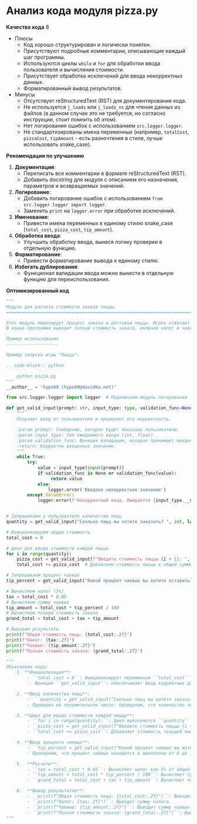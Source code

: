 # Анализ кода модуля pizza.py

**Качество кода**
8
- Плюсы
    - Код хорошо структурирован и логически понятен.
    - Присутствуют подробные комментарии, описывающие каждый шаг программы.
    - Используются циклы `while` и `for` для обработки ввода пользователя и вычисления стоимости.
    - Присутствует обработка исключений для ввода некорректных данных.
    - Форматированный вывод результатов.
- Минусы
    - Отсутствует reStructuredText (RST) для документирования кода.
    - Не используется `j_loads` или `j_loads_ns` для чтения данных из файлов (в данном случае это не требуется, но согласно инструкции, стоит помнить об этом).
    - Нет логирования ошибок с использованием `src.logger.logger`.
    -  Не стандартизированы имена переменных (например, `totalCost`, `pizzaCost`, `tipAmount` - есть разночтения в стиле, лучше использовать snake_case).

**Рекомендации по улучшению**

1.  **Документация**:
    - Переписать все комментарии в формате reStructuredText (RST).
    - Добавить docstring для модуля с описанием его назначения, параметров и возвращаемых значений.
2.  **Логирование**:
    - Добавить логирование ошибок с использованием `from src.logger.logger import logger`.
    - Заменить `print` на `logger.error` при обработке исключений.
3.  **Именование**:
    - Привести имена переменных к единому стилю snake_case (`total_cost`, `pizza_cost`, `tip_amount`).
4.  **Обработка ввода**:
    - Улучшить обработку ввода, вынеся логику проверки в отдельную функцию.
5.  **Форматирование**:
    - Привести форматирование вывода к единому стилю.
6. **Избегать дублирования**:
    -  Функционал валидации ввода можно вынести в отдельную функцию для переиспользования.

**Оптимизированный код**

```python
"""
Модуль для расчета стоимости заказа пиццы.
=========================================================================================

Этот модуль моделирует процесс заказа и доставки пиццы. Игрок отвечает на вопросы о количестве пицц, их стоимости, размере чаевых и т.д.
В конце программа выводит полную стоимость заказа, включая налог и чаевые.

Пример использования
--------------------

Пример запуска игры "Пицца":

.. code-block:: python

    python pizza.py
"""
__author__ = 'hypo69 (hypo69@davidka.net)'

from src.logger.logger import logger  # Подключаем модуль логирования

def get_valid_input(prompt: str, input_type: type, validation_func=None) -> any:
    """
    Получает ввод от пользователя и проверяет его корректность.

    :param prompt: Сообщение, которое будет показано пользователю.
    :param input_type: Тип ожидаемого ввода (int, float).
    :param validation_func: Функция валидации, которая принимает введенное значение и возвращает True, если значение корректно, и False в противном случае.
    :return: Корректно введенное значение.
    """
    while True:
        try:
            value = input_type(input(prompt))
            if validation_func is None or validation_func(value):
                 return value
            else:
                logger.error('Введено некорректное значение')
        except ValueError:
            logger.error(f'Некорректный ввод. Ожидается {input_type.__name__}')


# Запрашиваем у пользователя количество пицц
quantity = get_valid_input("Сколько пицц вы хотите заказать? ", int, lambda x: x > 0)

# Инициализируем общую стоимость
total_cost = 0

# Цикл для ввода стоимости каждой пиццы
for i in range(quantity):
    pizza_cost = get_valid_input(f"Введите стоимость пиццы {i + 1}: ", float, lambda x: x > 0)
    total_cost += pizza_cost  # Добавляем стоимость пиццы к общей сумме

# Запрашиваем процент чаевых
tip_percent = get_valid_input("Какой процент чаевых вы хотите оставить? ", float, lambda x: 0 <= x <= 100)

# Вычисляем налог (5%)
tax = total_cost * 0.05
# Вычисляем сумму чаевых
tip_amount = total_cost * tip_percent / 100
# Вычисляем полную стоимость заказа
grand_total = total_cost + tax + tip_amount

# Выводим результаты
print(f"Общая стоимость пицц: {total_cost:.2f}")
print(f"Налог: {tax:.2f}")
print(f"Чаевые: {tip_amount:.2f}")
print(f"Полная стоимость заказа: {grand_total:.2f}")

"""
Объяснение кода:
    1. **Инициализация**:
        - ``total_cost = 0``: Инициализирует переменную ``total_cost`` для хранения общей стоимости всех пицц.
        -  Функция ``get_valid_input``: обеспечивает ввод корректных данных от пользователя с использованием try-except и логированием ошибок.

    2. **Ввод количества пицц**:
        -  ``quantity = get_valid_input("Сколько пицц вы хотите заказать? ", int, lambda x: x > 0)``: Запрашивает у пользователя количество пицц и сохраняет его в переменную ``quantity``.
        - Проверка на положительное число: проверяем, что количество пицц больше нуля.

    3. **Цикл для ввода стоимости каждой пиццы**:
        - ``for i in range(quantity):``: Цикл выполняется ``quantity`` раз для каждой пиццы.
        - ``pizza_cost = get_valid_input(f"Введите стоимость пиццы {i + 1}: ", float, lambda x: x > 0)``: Запрашивает стоимость каждой пиццы и сохраняет ее в переменной ``pizza_cost``.
        - ``total_cost += pizza_cost``: Добавляет стоимость текущей пиццы к общей стоимости ``total_cost``.

    4. **Ввод процента чаевых**:
        - ``tip_percent = get_valid_input("Какой процент чаевых вы хотите оставить? ", float, lambda x: 0 <= x <= 100)``: Запрашивает у пользователя процент чаевых.
        - Проверяем, что процент чаевых находится в диапазоне от 0 до 100.

    5.  **Расчеты**:
        - ``tax = total_cost * 0.05``: Вычисляет налог как 5% от общей стоимости.
        - ``tip_amount = total_cost * tip_percent / 100``: Вычисляет сумму чаевых.
        - ``grand_total = total_cost + tax + tip_amount``: Вычисляет полную стоимость заказа, включая стоимость пицц, налог и чаевые.

    6.  **Вывод результатов**:
        - ``print(f"Общая стоимость пицц: {total_cost:.2f}")``: Выводит общую стоимость пицц, форматированную до двух знаков после запятой.
        - ``print(f"Налог: {tax:.2f}")``: Выводит сумму налога.
        - ``print(f"Чаевые: {tip_amount:.2f}")``: Выводит сумму чаевых.
        - ``print(f"Полная стоимость заказа: {grand_total:.2f}")``: Выводит полную стоимость заказа.
"""
```
